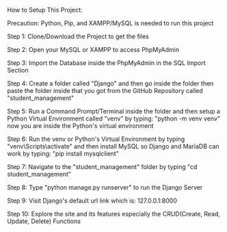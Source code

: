 How to Setup This Project:

Precaution: Python, Pip, and XAMPP/MySQL is needed to run this project

Step 1: Clone/Download the Project to get the files

Step 2: Open your MySQL or XAMPP to access PhpMyAdmin

Step 3: Import the Database inside the PhpMyAdmin in the SQL Import Section

Step 4: Create a folder called "Django" and then go inside the folder then paste the folder inside that you got from the GitHub Repository called "student_management"

Step 5: Run a Command Prompt/Terminal inside the folder and then setup a Python Virtual Environment called "venv" by typing: "python -m venv venv" now you are inside the Python's virtual environment

Step 6: Run the venv or Python's Virtual Environment by typing "venv\Scripts\activate" and then install MySQL so Django and MariaDB can work by typing: "pip install mysqlclient"

Step 7: Navigate to the "student_management" folder by typing "cd student_management"

Step 8: Type "python manage.py runserver" to run the Django Server

Step 9: Visit Django's default url link which is: 127.0.0.1:8000

Step 10: Explore the site and its features especially the CRUD(Create, Read, Update, Delete) Functions
